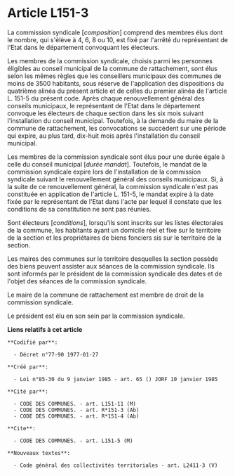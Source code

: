 # Article L151-3

La commission syndicale [*composition*] comprend des membres élus dont le nombre, qui s'élève à 4, 6, 8 ou 10, est fixé par
l'arrêté du représentant de l'Etat dans le département convoquant les électeurs.

Les membres de la commission syndicale, choisis parmi les personnes éligibles au conseil municipal de la commune de
rattachement, sont élus selon les mêmes règles que les conseillers municipaux des communes de moins de 3500 habitants, sous
réserve de l'application des dispositions du quatrième alinéa du présent article et de celles du premier alinéa de l'article
L. 151-5 du présent code. Après chaque renouvellement général des conseils municipaux, le représentant de l'Etat dans le
département convoque les électeurs de chaque section dans les six mois suivant l'installation du conseil municipal.
Toutefois, à la demande du maire de la commune de rattachement, les convocations se succèdent sur une période qui expire, au
plus tard, dix-huit mois après l'installation du conseil municipal.

Les membres de la commission syndicale sont élus pour une durée égale à celle du conseil municipal [*durée mandat*].
Toutefois, le mandat de la commission syndicale expire lors de l'installation de la commission syndicale suivant le
renouvellement général des conseils municipaux. Si, à la suite de ce renouvellement général, la commission syndicale n'est
pas constituée en application de l'article L. 151-5, le mandat expire à la date fixée par le représentant de l'Etat dans
l'acte par lequel il constate que les conditions de sa constitution ne sont pas réunies.

Sont électeurs [*conditions*], lorsqu'ils sont inscrits sur les listes électorales de la commune, les habitants ayant un
domicile réel et fixe sur le territoire de la section et les propriétaires de biens fonciers sis sur le territoire de la
section.

Les maires des communes sur le territoire desquelles la section possède des biens peuvent assister aux séances de la
commission syndicale. Ils sont informés par le président de la commission syndicale des dates et de l'objet des séances de la
commission syndicale.

Le maire de la commune de rattachement est membre de droit de la commission syndicale.

Le président est élu en son sein par la commission syndicale.

**Liens relatifs à cet article**

	**Codifié par**:

	  - Décret n°77-90 1977-01-27

	**Créé par**:

	  - Loi n°85-30 du 9 janvier 1985 - art. 65 () JORF 10 janvier 1985

	**Cité par**:

	  - CODE DES COMMUNES. - art. L151-11 (M)
	  - CODE DES COMMUNES. - art. R*151-3 (Ab)
	  - CODE DES COMMUNES. - art. R*151-4 (Ab)

	**Cite**:

	  - CODE DES COMMUNES. - art. L151-5 (M)

	**Nouveaux textes**:

	  - Code général des collectivités territoriales - art. L2411-3 (V)

